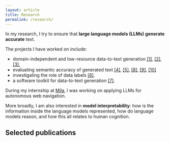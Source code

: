 ```yaml
---
layout: article
title: Research
permalink: /research/
---
```


In my research, I try to ensure that **large language models (LLMs) generate accurate** text.

The projects I have worked on include:
- domain-independent and low-resource data-to-text generation [[1]](#d2t-llm), [[2]](#neural_pipeline), [[3]](#iterative_editing),
- evaluating semantic accuracy of generated text [[4]](#text_in_context), [[5]](#semacc), [[8]](#factgenie), [[9]](#d2t-llm), [[10]](#llm-span-annot)
- investigating the role of data labels [[6]](#rel2text).
- a software toolkit for data-to-text generation [[7]](#tabgenie).

During my internship at [Mila](https://mila.quebec/), I was working on applying LLMs for autonomous web navigation.

More broadly, I am also interested in **model interpretability**: how is the information inside the language models represented, how do language models reason, and how this all relates to human cognition.

## Selected publications
<!-- See my **<img src="/assets/icons/scholar.png" style="display: inline"> [Google Scholar](https://scholar.google.cz/citations?user=6NnuRB8AAAAJ)** profile for the full list of my publications. -->